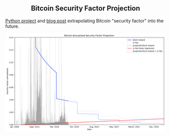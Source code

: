 <center> <h2>Bitcoin Security Factor Projection</h2> </center>

[Python project](https://github.com/jordanmmck/bitcoin_security_factor) and [blog post]() extrapolating Bitcoin "security factor" into the future.

<img src="/public/images/security_factor.png" alt="Security Factor plot"/>
